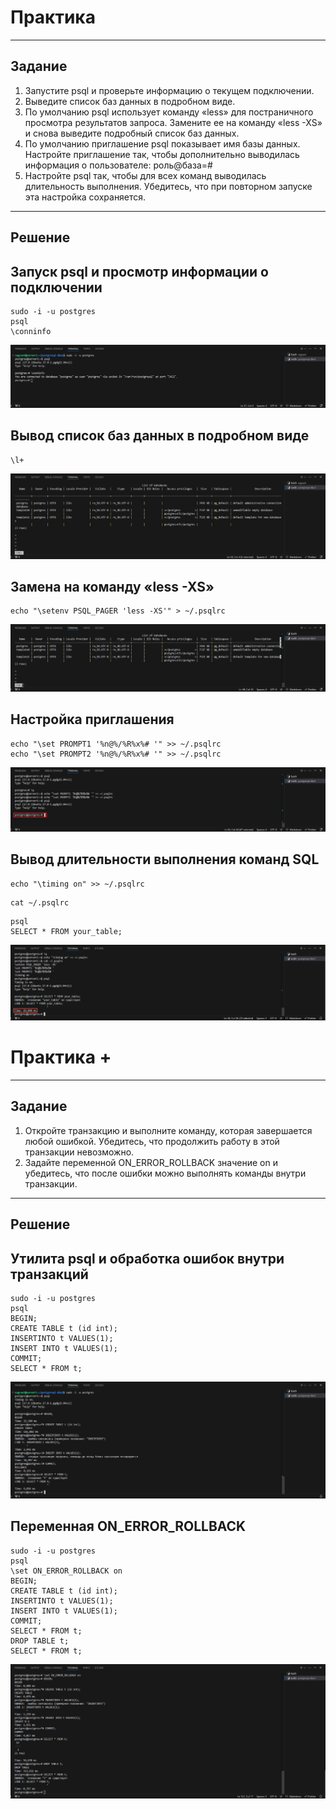 # Практика

---

## Задание

1. Запустите psql и проверьте информацию о текущем
   подключении.
2. Выведите список баз данных в подробном виде.
3. По умолчанию psql использует команду «less» для
   постраничного просмотра результатов запроса. Замените ее
   на команду «less -XS» и снова выведите подробный список
   баз данных.
4. По умолчанию приглашение psql показывает имя базы
   данных. Настройте приглашение так, чтобы дополнительно
   выводилась информация о пользователе: роль@база=#
5. Настройте psql так, чтобы для всех команд выводилась
   длительность выполнения. Убедитесь, что при повторном
   запуске эта настройка сохраняется.

---

## Решение

## Запуск psql и просмотр информации о подключении

```
sudo -i -u postgres
psql
\conninfo
```

![Alt text](https://github.com/wineperm/postgresql-dba1/blob/main/dba1_02_tools_psql/launch.jpg)

## Вывод список баз данных в подробном виде

```
\l+
```

![Alt text](https://github.com/wineperm/postgresql-dba1/blob/main/dba1_02_tools_psql/database_information.jpg)

## Замена на команду «less -XS»

```
echo "\setenv PSQL_PAGER 'less -XS'" > ~/.psqlrc
```

![Alt text](https://github.com/wineperm/postgresql-dba1/blob/main/dba1_02_tools_psql/less-XS.jpg)

## Настройка приглашения

```
echo "\set PROMPT1 '%n@%/%R%x%# '" >> ~/.psqlrc
echo "\set PROMPT2 '%n@%/%R%x%# '" >> ~/.psqlrc
```

![Alt text](https://github.com/wineperm/postgresql-dba1/blob/main/dba1_02_tools_psql/invite.jpg)

## Вывод длительности выполнения команд SQL

```
echo "\timing on" >> ~/.psqlrc
```

```
cat ~/.psqlrc
```

```
psql
SELECT * FROM your_table;
```

![Alt text](https://github.com/wineperm/postgresql-dba1/blob/main/dba1_02_tools_psql/timing.jpg)

# Практика +

---

## Задание

1. Откройте транзакцию и выполните команду, которая
   завершается любой ошибкой. Убедитесь, что продолжить
   работу в этой транзакции невозможно.
2. Задайте переменной ON_ERROR_ROLLBACK значение on
   и убедитесь, что после ошибки можно выполнять команды
   внутри транзакции.

---

## Решение

## Утилита psql и обработка ошибок внутри транзакций

```
sudo -i -u postgres
psql
BEGIN;
CREATE TABLE t (id int);
INSERTINTO t VALUES(1);
INSERT INTO t VALUES(1);
COMMIT;
SELECT * FROM t;
```

![Alt text](https://github.com/wineperm/postgresql-dba1/blob/main/dba1_02_tools_psql/error_handling.jpg)

## Переменная ON_ERROR_ROLLBACK

```
sudo -i -u postgres
psql
\set ON_ERROR_ROLLBACK on
BEGIN;
CREATE TABLE t (id int);
INSERTINTO t VALUES(1);
INSERT INTO t VALUES(1);
COMMIT;
SELECT * FROM t;
DROP TABLE t;
SELECT * FROM t;
```

![Alt text](https://github.com/wineperm/postgresql-dba1/blob/main/dba1_02_tools_psql/on_error_rollback.jpg)
